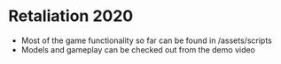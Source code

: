 # Retaliation 2020

 -  Most of the game functionality so far can be found in /assets/scripts
 -  Models and gameplay can be checked out from the demo video
